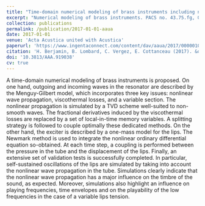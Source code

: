 ```yaml
---
title: "Time-domain numerical modeling of brass instruments including nonlinear wave propagation, viscothermal losses, and lips vibration"
excerpt: "Numerical modeling of brass instruments. PACS no. 43.75.fg, 02.70.Bf"
collection: publications
permalink: /publication/2017-01-01-aaua
date: 2017-01-01
venue: 'Acta Acustica united with Acustica'
paperurl: 'https://www.ingentaconnect.com/content/dav/aaua/2017/00000103/00000001/art00013'
citation: 'H. Berjamin, B. Lombard, C. Vergez, E. Cottanceau (2017). &quot;Time-domain numerical modeling of brass instruments including nonlinear wave propagation, viscothermal losses, and lips vibration&quot;, <i>Acta Acustica united with Acustica</i> 103(1), 117-131. [doi:10.3813/AAA.919038](https://doi.org/10.3813/AAA.919038)'
doi: '10.3813/AAA.919038'
cv: true
---
```


A time-domain numerical modeling of brass instruments is proposed. On one hand, outgoing and incoming waves in the resonator are described by the Menguy-Gilbert model, which incorporates three key issues: nonlinear wave propagation, viscothermal losses, and a variable section. The nonlinear propagation is simulated by a TVD scheme well-suited to non-smooth waves. The fractional derivatives induced by the viscothermal losses are replaced by a set of local-in-time memory variables. A splitting strategy is followed to couple optimally these dedicated methods. On the other hand, the exciter is described by a one-mass model for the lips. The Newmark method is used to integrate the nonlinear ordinary differential equation so-obtained. At each time step, a coupling is performed between the pressure in the tube and the displacement of the lips. Finally, an extensive set of validation tests is successfully completed. In particular, self-sustained oscillations of the lips are simulated by taking into account the nonlinear wave propagation in the tube. Simulations clearly indicate that the nonlinear wave propagation has a major influence on the timbre of the sound, as expected. Moreover, simulations also highlight an influence on playing frequencies, time envelopes and on the playability of the low frequencies in the case of a variable lips tension.